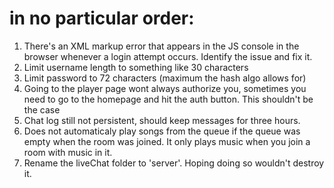 # in no particular order:
1. There's an XML markup error that appears in the JS console in the browser whenever a login attempt occurs. Identify the issue and fix it.
2. Limit username length to something like 30 characters
3. Limit password to 72 characters (maximum the hash algo allows for)
4. Going to the player page wont always authorize you, sometimes you need to go to the homepage and hit the auth button. This shouldn't be the case
5. Chat log still not persistent, should keep messages for three hours.
6. Does not automaticaly play songs from the queue if the queue was empty when the room was joined. It only plays music when you join a room with music in it.
7. Rename the liveChat folder to 'server'. Hoping doing so wouldn't destroy it.
